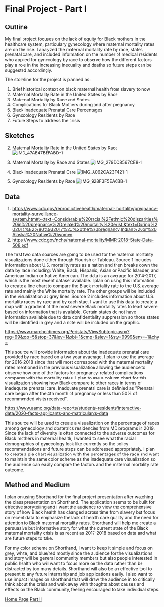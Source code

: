 # Final Project - Part I

## Outline

My final project focuses on the lack of equity for Black mothers in the healthcare system, particulary gynecology where maternal mortality rates are on the rise. I analyzed the maternal mortality rate by race, states, prenatal care, and included information on the number of medical residents who applied for gynecology by race to observe how the different factors play a role in the increasing inequality and deaths so future steps can be suggested accordingly. 

The storyline for the project is planned as:
1. Brief historical context on black maternal health from slavery to now
2. Maternal Mortality Rate in the United States by Race
3. Maternal Mortality by Race and States
4. Complications for Black Mothers during and after pregnancy
5. Black Inadequate Prenatal Care Percentages
6. Gynocology Residents by Race
7. Future Steps to address the crisis

## Sketches

2. Maternal Mortality Rate in the United States by Race
![IMG_47AE47BEFABD-1](https://user-images.githubusercontent.com/78708179/109407814-07cbad80-7952-11eb-95f9-b0f45fa1d003.jpeg)

3. Maternal Mortality by Race and States
![IMG_279DC8567CE8-1](https://user-images.githubusercontent.com/78708179/109407815-0a2e0780-7952-11eb-9839-a0200f535570.jpeg)

5. Black Inadequate Prenatal Care
![IMG_A062CA23F421-1](https://user-images.githubusercontent.com/78708179/109407820-0ef2bb80-7952-11eb-9616-3eac81d85e7a.jpeg)

6. Gynocology Residents by Race
![IMG_928F3F5EA6BB-1](https://user-images.githubusercontent.com/78708179/109407818-0c906180-7952-11eb-8ad8-a4021187f6be.jpeg)

## Data

1. <https://www.cdc.gov/reproductivehealth/maternal-mortality/pregnancy-mortality-surveillance-system.htm#:~:text=Considerable%20racial%2Fethnic%20disparities%20in%20pregnancy%2Drelated%20mortality%20exist.&text=During%202014%E2%80%932017%2C%20the%20pregnancy,Indian%20or%20Alaska%20Native%20women>
2. <https://www.cdc.gov/nchs/maternal-mortality/MMR-2018-State-Data-508.pdf>

The first two data sources are going to be used for the maternal mortality visualizations done either through Flourish or Tableau. 
Source 1 includes information about U.S. mortality rates as a nation and then breaks down the data by race including: White, Black, Hispanic, Asian or Pacific Islander, and American Indian or Native American. The data is an average for 2014-2017, which is the most recent dataset available. I plan on using this information to create a line chart to compare the Black mortality rate to the U.S. average rate and mainly the White mortality rate. The other groups will be included in the visualization as grey lines. 
Source 2 includes information about U.S. mortality races by race and by each stae. I want to use this data to create a map with a gradient of the most severe Black mortality rates to least severe based on information that is available. Certain states do not have information available due to data confidentiality suppression so those states will be identified in grey and a note will be included on the graphic. 

<https://www.marchofdimes.org/Peristats/ViewSubtopic.aspx?reg=99&top=5&stop=37&lev=1&obj=1&cmp=&slev=1&sty=9999&eny=-1&chy=>

This source will provide information about the inadequate prenatal care provided by race based on a two year avaerage. I plan to use the average for 2016-2018 since that will most correspond with the maternal mortality rates mentioned in the previous visualization allowing the audience to observe how one of the factors for pregnancy-related complications compares with the mortality rates. I plan to use a column chart for this visualization showing how Black compare to other races in terms of inadequate prenatal care. Inadquate prenatal care is definied as "Prenatal care begun after the 4th month of pregnancy or less than 50% of recommended visits received". 

<https://www.aamc.org/data-reports/students-residents/interactive-data/2020-facts-applicants-and-matriculants-data>

This source will be used to create a visualization on the percentage of races among gynecology and obstetrics residencies from MD programs in 2019. Since the lack of diversity is often connected to the adverse outcomes for Black mothers in maternal health, I wanted to see what the racial demographics of gynecology look like currently so the policy recommendations and future steps can be addressed appropriately. I plan to create a pie chart visualization with the percentages of the race and want to maintain the same color scheme as the inadequate care visualization so the audience can easily compare the factors and the maternal mortality rate outcome.

## Method and Medium

I plan on using Shorthand for the final project presentation after watching the class presentation on Shorthand. The application seems to be built for effective storytelling and I want the audience to view the comprehensive story of how Black health has changed across time from slavery but focus on recent data to emphasize the lack of health care quality and the need for attention to Black maternal mortality rates. Shorthand will help me create a persuasive but informative story for what the current state of the Black maternal mortality crisis is as recent as 2017-2018 based on data and what are future steps to take. 

For my color scheme on Shorthand, I want to keep it simple and focus on grey, white, and blue/red mostly since the audience for the visualizations and story will be general community members but also people interested in public health who will want to focus more on the data rather than be distracted by too many details. Shorthand will also be an effective tool to present to any future internship and job applications easily. I also want to use impact images on shorthand that will draw the audience in to critically think about the crisis and walk away with thoughts about causes and effects on the Black community, feeling encouraged to take individual steps.



[Home Page](/README.md)                 [Part II](/final_project_2_sharnikha.md)
